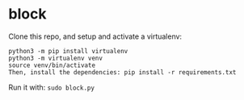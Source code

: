 # block

Clone this repo, and setup and activate a virtualenv:

```
python3 -m pip install virtualenv
python3 -m virtualenv venv
source venv/bin/activate
Then, install the dependencies: pip install -r requirements.txt
```

Run it with:
`sudo block.py`
